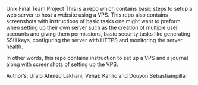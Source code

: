 Unix Final Team Project
This is a repo which contains basic steps to setup a web server to host a website using a VPS. This repo also contains screenshots with instructions of basic tasks one might want to preform when setting up their own server such as the creation of multiple user accounts and giving them permissions, basic security tasks like generating SSH keys, configuring the server with HTTPS and monitoring the server health.

In other words, this repo contains instruction to set up a VPS and a journal along with screenshots of setting up the VPS.

Author’s:
 Uraib Ahmed Lakhani, Vehab Kanlic and Douyon Sebastiampillai

